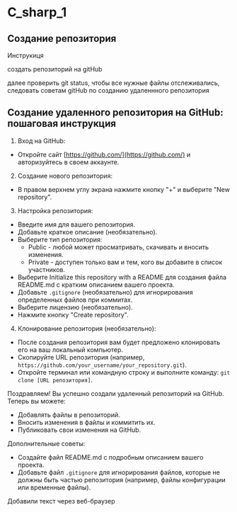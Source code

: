 ﻿# C_sharp_1

## Создание репозитория

Инструкиця

создать репозиторий на gitHub 

далее проверить git status, чтобы все нужные файлы отслеживались, следовать советам gitHub по созданию удаленнного репозитория

## Создание удаленного репозитория на GitHub: пошаговая инструкция

1. Вход на GitHub:

* Откройте сайт [https://github.com/](https://github.com/) и авторизуйтесь в своем аккаунте.

2. Создание нового репозитория:

* В правом верхнем углу экрана нажмите кнопку "+" и выберите "New repository".

3. Настройка репозитория:

* Введите имя для вашего репозитория.
* Добавьте краткое описание (необязательно).
* Выберите тип репозитория:
    * Public - любой может просматривать, скачивать и вносить изменения.
    * Private - доступен только вам и тем, кого вы добавите в список участников.
* Выберите Initialize this repository with a README для создания файла README.md с кратким описанием вашего проекта.
* Добавьте `.gitignore` (необязательно) для игнорирования определенных файлов при коммитах.
* Выберите лицензию (необязательно).
* Нажмите кнопку "Create repository".

4. Клонирование репозитория (необязательно):

* После создания репозитория вам будет предложено клонировать его на ваш локальный компьютер.
* Скопируйте URL репозитория (например, `https://github.com/your_username/your_repository.git`).
* Откройте терминал или командную строку и выполните команду: `git clone [URL репозитория]`.

Поздравляем! Вы успешно создали удаленный репозиторий на GitHub. Теперь вы можете:

* Добавлять файлы в репозиторий.
* Вносить изменения в файлы и коммитить их.
* Публиковать свои изменения на GitHub.

Дополнительные советы:

* Создайте файл README.md с подробным описанием вашего проекта.
* Добавьте файл `.gitignore` для игнорирования файлов, которые не должны быть частью репозитория (например, файлы конфигурации или временные файлы).

Добавили текст через веб-браузер

